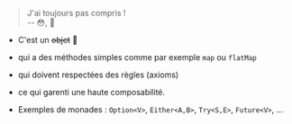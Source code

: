 > J'ai toujours pas compris !<br>-- 😳, 🤯

* C'est un ~~objet~~ 🌯 
* qui a des méthodes simples comme par exemple `map` ou `flatMap`
* qui doivent respectées des règles (axioms)
* ce qui garenti une haute composabilité.

* Exemples de monades : `Option<V>`, `Either<A,B>`, `Try<S,E>`, `Future<V>`, ...